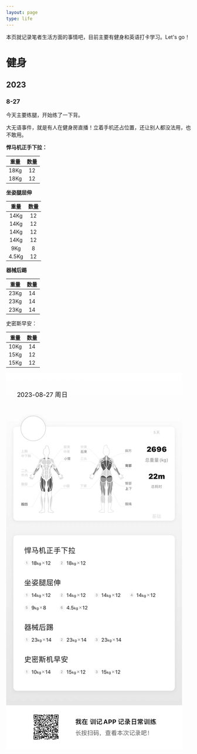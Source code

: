 ```yaml
---
layout: page
type: life
---
```

本页就记录笔者生活方面的事情吧，目前主要有健身和英语打卡学习。Let's go！

# 健身

## 2023

### 8-27

今天主要练腿，开始练了一下背。

大无语事件，就是有人在健身房直播！立着手机还占位置，还让别人都没法用，也不敢用。



**悍马机正手下拉：**

| 重量 | 数量 |
| :--: | :--: |
| 18Kg |  12  |
| 18Kg |  12  |

**坐姿腿屈伸**

| 重量  | 数量 |
| :---: | :--: |
| 14Kg  |  12  |
| 14Kg  |  12  |
| 14Kg  |  12  |
| 14Kg  |  12  |
|  9Kg  |  8   |
| 4.5Kg |  12  |

**器械后踢**

| 重量 | 数量 |
| :--: | :--: |
| 23Kg |  14  |
| 23Kg |  14  |
| 23Kg |  14  |

史密斯早安：

| 重量 | 数量 |
| :--: | :--: |
| 10Kg |  14  |
| 15Kg |  12  |
| 15Kg |  12  |



![](https://raw.githubusercontent.com/lvszl/figure/master/fd71ef493c072739f438ecd6420f1c1.jpg)


